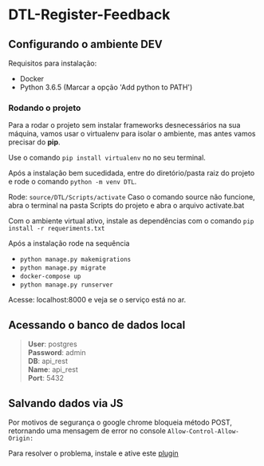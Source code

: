 # DTL-Register-Feedback

## Configurando o ambiente DEV

Requisitos para instalação:
<ul>
    <li>Docker</li>
    <li>Python 3.6.5 (Marcar a opção 'Add python to PATH')</li>
</ul>

### Rodando o projeto

Para a rodar o projeto sem instalar frameworks desnecessários na sua máquina, vamos usar o virtualenv para isolar o ambiente, mas antes vamos precisar do **pip**.

Use o comando `pip install virtualenv` no no seu terminal.

Após a instalação bem sucedidada, entre do diretório/pasta raiz do projeto e rode o comando `python -m venv DTL`.

Rode: `source/DTL/Scripts/activate` Caso o comando source não funcione, abra o terminal na pasta Scripts do projeto e abra o arquivo activate.bat

Com o ambiente virtual ativo, instale as dependências com o comando `pip install -r requeriments.txt`

Após a instalação rode na sequência 
* `python manage.py makemigrations`
* `python manage.py migrate`
* `docker-compose up`
* `python manage.py runserver`


Acesse: localhost:8000 e veja se o serviço está no ar.



## Acessando o banco de dados local
>**User**: postgres
<br>**Password**: admin
<br>**DB**: api_rest
<br>**Name**: api_rest
<br>**Port**: 5432

## Salvando dados via JS

Por motivos de segurança o google chrome bloqueia método POST, retornando uma mensagem de error no console `Allow-Control-Allow-Origin:`

Para resolver o problema, instale e ative este [plugin](https://chrome.google.com/webstore/detail/allow-control-allow-origi/nlfbmbojpeacfghkpbjhddihlkkiljbi)
